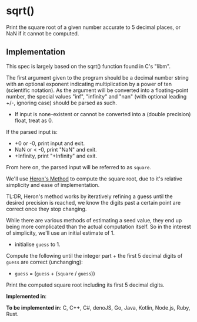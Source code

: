# sqrt()

Print the square root of a given number accurate to 5 decimal places, or NaN if it cannot be computed.

## Implementation

This spec is largely based on the sqrt() function found in C's "libm".

The first argument given to the program should be a decimal number string with an optional exponent indicating multiplication by a power of ten (scientific notation).
As the argument will be converted into a floating-point number, the special values "inf", "infinity" and "nan" (with optional leading +/-, ignoring case) should be parsed as such.
* If input is none-existent or cannot be converted into a (double precision) float, treat as 0.

If the parsed input is:
* +0 or -0, print input and exit.
* NaN or < -0, print "NaN" and exit.
* +Infinity, print "+Infinity" and exit.

From here on, the parsed input will be referred to as `square`.

We'll use [Heron's Method](https://en.wikipedia.org/wiki/Methods_of_computing_square_roots#Heron's_method) to compute the square root, due to it's relative simplicity and ease of implementation.

TL:DR, Heron's method works by iteratively refining a guess until the desired precision is reached, we know the digits past a certain point are correct once they stop changing.

While there are various methods of estimating a seed value, they end up being more complicated than the actual computation itself. So in the interest of simplicity, we'll use an initial estimate of 1.
* initialise `guess` to 1.

Compute the following until the integer part + the first 5 decimal digits of `guess` are correct (unchanging):
* `guess` = (`guess` + (`square` / `guess`))

Print the computed square root including its first 5 decimal digits.

**Implemented in**:

**To be implemented in**: C, C++, C#, denoJS, Go, Java, Kotlin, Node.js, Ruby, Rust.

